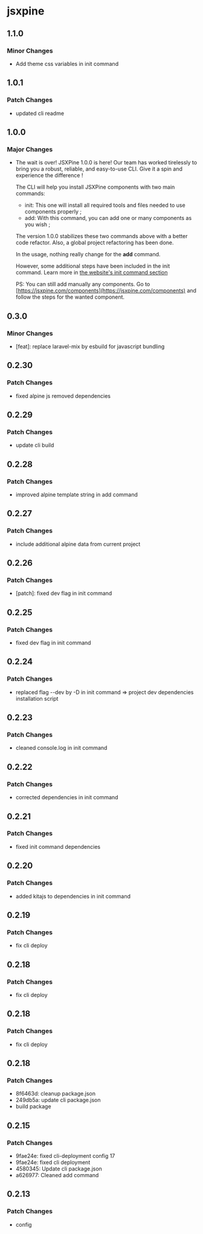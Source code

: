 # jsxpine

## 1.1.0

### Minor Changes

-   Add theme css variables in init command

## 1.0.1

### Patch Changes

-   updated cli readme

## 1.0.0

### Major Changes

-   The wait is over! JSXPine 1.0.0 is here! Our team has worked tirelessly to bring you a robust, reliable, and easy-to-use CLI. Give it a spin and experience the difference !

    The CLI will help you install JSXPine components with two main commands:

    -   init: This one will install all required tools and files needed to use components properly ;
    -   add: With this command, you can add one or many components as you wish ;

    The version 1.0.0 stabilizes these two commands above with a better code refactor.
    Also, a global project refactoring has been done.

    In the usage, nothing really change for the **add** command.

    However, some additional steps have been included in the init command. Learn more in [the website's init command section](https://jsxpine.com/core/installation-and-usage#init-command)

    PS: You can still add manually any components. Go to [https://jsxpine.com/components](https://jsxpine.com/components) and follow the steps for the wanted component.

## 0.3.0

### Minor Changes

-   [feat]: replace laravel-mix by esbuild for javascript bundling

## 0.2.30

### Patch Changes

-   fixed alpine js removed dependencies

## 0.2.29

### Patch Changes

-   update cli build

## 0.2.28

### Patch Changes

-   improved alpine template string in add command

## 0.2.27

### Patch Changes

-   include additional alpine data from current project

## 0.2.26

### Patch Changes

-   [patch]: fixed dev flag in init command

## 0.2.25

### Patch Changes

-   fixed dev flag in init command

## 0.2.24

### Patch Changes

-   replaced flag --dev by -D in init command => project dev dependencies installation script

## 0.2.23

### Patch Changes

-   cleaned console.log in init command

## 0.2.22

### Patch Changes

-   corrected dependencies in init command

## 0.2.21

### Patch Changes

-   fixed init command dependencies

## 0.2.20

### Patch Changes

-   added kitajs to dependencies in init command

## 0.2.19

### Patch Changes

-   fix cli deploy

## 0.2.18

### Patch Changes

-   fix cli deploy

## 0.2.18

### Patch Changes

-   fix cli deploy

## 0.2.18

### Patch Changes

-   8f6463d: cleanup package.json
-   249db5a: update cli package.json
-   build package

## 0.2.15

### Patch Changes

-   9fae24e: fixed cli-deployment config 17
-   9fae24e: fixed cli deployment
-   4580345: Update cli package.json
-   a626977: Cleaned add command

## 0.2.13

### Patch Changes

-   config

